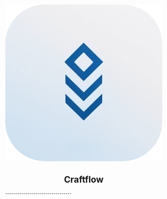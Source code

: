 <p align="center">
  <img src="assets/icon.png" />
</p>

<h1 align="center">Craftflow</h1>
---------------------------------


